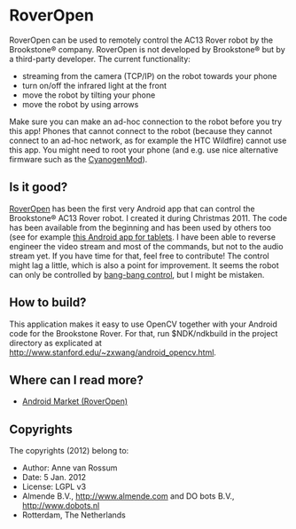<!-- Uses markdown syntax for neat display at github -->

# RoverOpen
RoverOpen can be used to remotely control the AC13 Rover robot by the Brookstone® company. RoverOpen is not developed by Brookstone® but by a third-party developer. The current functionality:
* streaming from the camera (TCP/IP) on the robot towards your phone
* turn on/off the infrared light at the front
* move the robot by tilting your phone
* move the robot by using arrows

Make sure you can make an ad-hoc connection to the robot before you try this app! Phones that cannot connect to the robot (because they cannot connect to an ad-hoc network, as for example the HTC Wildfire) cannot use this app. You might need to root your phone (and e.g. use nice alternative firmware such as the [CyanogenMod](http://www.cyanogenmod.com/)).

## Is it good?
[RoverOpen](https://play.google.com/store/apps/details?id=org.almende.roveropen&hl=en) has been the first very Android app that can control the Brookstone® AC13 Rover robot. I created it during Christmas 2011. The code has been available from the beginning and has been used by others too (see for example [this Android app for tablets](https://play.google.com/store/apps/details?id=com.uceta.AC13Controller). I have been able to reverse engineer the video stream and most of the commands, but not to the audio stream yet. If you have time for that, feel free to contribute! The control might lag a little, which is also a point for improvement. It seems the robot can only be controlled by [bang-bang control](http://en.wikipedia.org/wiki/Bang-bang_control), but I might be mistaken.

## How to build?
This application makes it easy to use OpenCV together with your Android code for the Brookstone Rover. For that, run $NDK/ndkbuild in the project directory as explicated at http://www.stanford.edu/~zxwang/android_opencv.html.

## Where can I read more?
* [Android Market (RoverOpen)](https://play.google.com/store/apps/details?id=org.almende.roveropen&hl=en)

## Copyrights
The copyrights (2012) belong to:

- Author: Anne van Rossum
- Date: 5 Jan. 2012
- License: LGPL v3
- Almende B.V., http://www.almende.com and DO bots B.V., http://www.dobots.nl
- Rotterdam, The Netherlands


